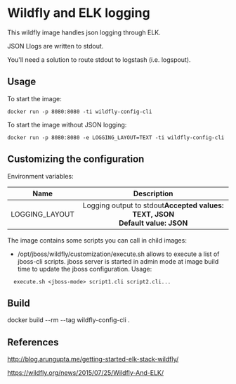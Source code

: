 # Wildfly and ELK logging

This wildfly image handles json logging through ELK.

JSON Llogs are written to stdout.

You'll need a solution to route stdout to logstash (i.e. logspout).

## Usage

To start the image:

```
docker run -p 8080:8080 -ti wildfly-config-cli
```

To start the image without JSON logging:

```
docker run -p 8080:8080 -e LOGGING_LAYOUT=TEXT -ti wildfly-config-cli
```

## Customizing the configuration

Environment variables:

| Name              | Description                                                                   |
| ----------------- |:-----------------------------------------------------------------------------:|
| LOGGING_LAYOUT    | Logging output to stdout<b>Accepted values: TEXT, JSON<br>Default value: JSON |

The image contains some scripts you can call in child images:

* /opt/jboss/wildfly/customization/execute.sh
  allows to execute a list of jboss-cli scripts.
  jboss server is started in admin mode at image build time to update the jboss configuration.
  Usage:
```
  execute.sh <jboss-mode> script1.cli script2.cli...
```

## Build

docker build --rm --tag wildfly-config-cli .

## References

http://blog.arungupta.me/getting-started-elk-stack-wildfly/

https://wildfly.org/news/2015/07/25/Wildfly-And-ELK/
